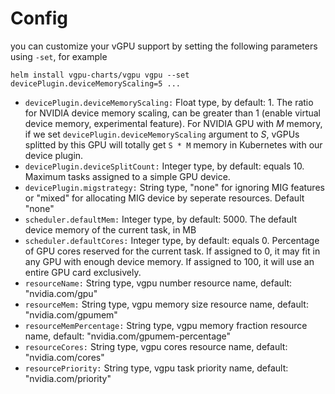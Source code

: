# Config

you can customize your vGPU support by setting the following parameters using `-set`, for example

```
helm install vgpu-charts/vgpu vgpu --set devicePlugin.deviceMemoryScaling=5 ...
```

* `devicePlugin.deviceMemoryScaling:` 
  Float type, by default: 1. The ratio for NVIDIA device memory scaling, can be greater than 1 (enable virtual device memory, experimental feature). For NVIDIA GPU with *M* memory, if we set `devicePlugin.deviceMemoryScaling` argument to *S*, vGPUs splitted by this GPU will totally get `S * M` memory in Kubernetes with our device plugin.
* `devicePlugin.deviceSplitCount:` 
  Integer type, by default: equals 10. Maximum tasks assigned to a simple GPU device.
* `devicePlugin.migstrategy:`
  String type, "none" for ignoring MIG features or "mixed" for allocating MIG device by seperate resources. Default "none"
* `scheduler.defaultMem:` 
  Integer type, by default: 5000. The default device memory of the current task, in MB
* `scheduler.defaultCores:` 
  Integer type, by default: equals 0. Percentage of GPU cores reserved for the current task. If assigned to 0, it may fit in any GPU with enough device memory. If assigned to 100, it will use an entire GPU card exclusively.
* `resourceName:`
  String type, vgpu number resource name, default: "nvidia.com/gpu"
* `resourceMem:`
  String type, vgpu memory size resource name, default: "nvidia.com/gpumem"
* `resourceMemPercentage:`
  String type, vgpu memory fraction resource name, default: "nvidia.com/gpumem-percentage" 
* `resourceCores:`
  String type, vgpu cores resource name, default: "nvidia.com/cores"
* `resourcePriority:`
  String type, vgpu task priority name, default: "nvidia.com/priority"
